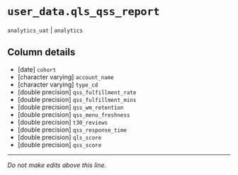 # `user_data.qls_qss_report`
`analytics_uat` | `analytics`

## Column details
* [date]      `cohort`
* [character varying] `account_name`
* [character varying] `type_cd`
* [double precision] `qss_fulfillment_rate`
* [double precision] `qss_fulfillment_mins`
* [double precision] `qss_wm_retention`
* [double precision] `qss_menu_freshness`
* [double precision] `t30_reviews`
* [double precision] `qss_response_time`
* [double precision] `qls_score`
* [double precision] `qss_score`

-------------------------------------------------------------------------------
*Do not make edits above this line.*
